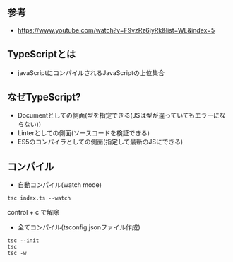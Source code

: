 ## 参考
- https://www.youtube.com/watch?v=F9vzRz6jyRk&list=WL&index=5

## TypeScriptとは
- javaScriptにコンパイルされるJavaScriptの上位集合

## なぜTypeScript?
- Documentとしての側面(型を指定できる(JSは型が違っていてもエラーにならない))
- Linterとしての側面(ソースコードを検証できる)
- ES5のコンパイラとしての側面(指定して最新のJSにできる)

## コンパイル
- 自動コンパイル(watch mode)
```
tsc index.ts --watch 
```
control + c で解除

- 全てコンパイル(tsconfig.jsonファイル作成)
```
tsc --init
tsc
tsc -w
```